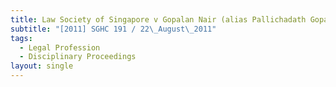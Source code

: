 ```yaml
---
title: Law Society of Singapore v Gopalan Nair (alias Pallichadath Gopalan Nair)
subtitle: "[2011] SGHC 191 / 22\_August\_2011"
tags:
  - Legal Profession
  - Disciplinary Proceedings
layout: single
---
```


